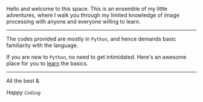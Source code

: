 Hello and welcome to this space. This is an ensemble of my little adventures, where I walk you through my limited knowledge of image processing with anyone and everyone willing to learn.

- - - -
The codes provided are mostly in `Python`, and hence demands basic familiarity with the language.

If you are new to `Python`, no need to get intimidated. Here's an awesome place for you to [learn](https://www.learnpython.org/) the basics.

- - - -
All the best 
&

*Happy `Coding`*
